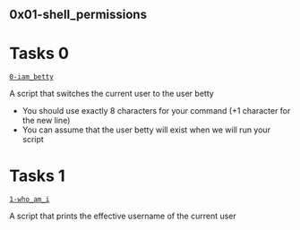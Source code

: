 ## 0x01-shell_permissions

# Tasks 0
[`0-iam_betty`](0-iam_betty)

A script that switches the current user to the user betty
* You should use exactly 8 characters for your command (+1 character for the new line)
* You can assume that the user betty will exist when we will run your script

# Tasks 1
[`1-who_am_i`](1-who_am_i)

A script that prints the effective username of the current user



